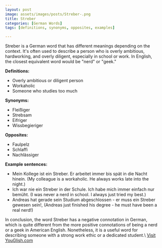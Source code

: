 ```yaml
---
layout: post
image: assets/images/posts/Streber-.png
title: Streber 
categories: [German Words]
tags: [definitions, synonyms, opposites, examples]

---
```


Streber is a German word that has different meanings depending on the context. It's often used to describe a person who is overly ambitious, hardworking, and overly diligent, especially in school or work. In English, the closest equivalent word would be "nerd" or "geek." 

**Definitions:**

- Overly ambitious or diligent person
- Workaholic
- Someone who studies too much

**Synonyms:**

- Fleißiger
- Strebsam
- Eifriger 
- Wissbegieriger

**Opposites:**

- Faulpelz
- Schlaffi
- Nachlässiger

**Example sentences:**

- Mein Kollege ist ein Streber. Er arbeitet immer bis spät in die Nacht hinein. (My colleague is a workaholic. He always works late into the night.)
- Ich war nie ein Streber in der Schule. Ich habe mich immer einfach nur bemüht. (I was never a nerd in school. I always just tried my best.)
- Andreas hat gerade sein Studium abgeschlossen - er muss ein Streber gewesen sein!, (Andreas just finished his degree - he must have been a real nerd!) 

In conclusion, the word Streber has a negative connotation in German, which is quite different from the more positive connotations of being a nerd or a geek in American English. Nonetheless, it is a useful word for describing someone with a strong work ethic or a dedicated student.\ <a id="yg-widget-0" class="youglish-widget" data-query="Streber " data-lang="german" data-components="8412" data-auto-start="0" data-bkg-color="theme_light" data-title="How%20to%20pronounce%20Streber %20in%20German"  rel="nofollow" href="https://youglish.com">Visit YouGlish.com</a><script async src="https://youglish.com/public/emb/widget.js" charset="utf-8"></script>